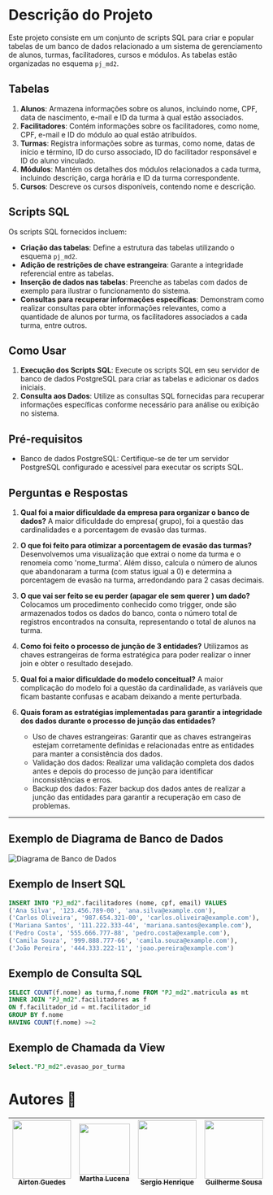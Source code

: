 # Descrição do Projeto

Este projeto consiste em um conjunto de scripts SQL para criar e popular tabelas de um banco de dados relacionado a um sistema de gerenciamento de alunos, turmas, facilitadores, cursos e módulos. As tabelas estão organizadas no esquema `pj_md2`.

## Tabelas

1. **Alunos**: Armazena informações sobre os alunos, incluindo nome, CPF, data de nascimento, e-mail e ID da turma à qual estão associados.
2. **Facilitadores**: Contém informações sobre os facilitadores, como nome, CPF, e-mail e ID do módulo ao qual estão atribuídos.
3. **Turmas**: Registra informações sobre as turmas, como nome, datas de início e término, ID do curso associado, ID do facilitador responsável e ID do aluno vinculado.
4. **Módulos**: Mantém os detalhes dos módulos relacionados a cada turma, incluindo descrição, carga horária e ID da turma correspondente.
5. **Cursos**: Descreve os cursos disponíveis, contendo nome e descrição.

## Scripts SQL

Os scripts SQL fornecidos incluem:

- **Criação das tabelas**: Define a estrutura das tabelas utilizando o esquema `pj_md2`.
- **Adição de restrições de chave estrangeira**: Garante a integridade referencial entre as tabelas.
- **Inserção de dados nas tabelas**: Preenche as tabelas com dados de exemplo para ilustrar o funcionamento do sistema.
- **Consultas para recuperar informações específicas**: Demonstram como realizar consultas para obter informações relevantes, como a quantidade de alunos por turma, os facilitadores associados a cada turma, entre outros.

## Como Usar

1. **Execução dos Scripts SQL**: Execute os scripts SQL em seu servidor de banco de dados PostgreSQL para criar as tabelas e adicionar os dados iniciais.
2. **Consulta aos Dados**: Utilize as consultas SQL fornecidas para recuperar informações específicas conforme necessário para análise ou exibição no sistema.

## Pré-requisitos

- Banco de dados PostgreSQL: Certifique-se de ter um servidor PostgreSQL configurado e acessível para executar os scripts SQL.

## Perguntas e Respostas

1. **Qual foi a maior dificuldade da empresa para organizar o banco de dados?**
   A maior dificuldade do empresa( grupo), foi a questão das cardinalidades e a porcentagem de evasão das turmas.
   
2. **O que foi feito para otimizar a porcentagem de evasão das turmas?**
   Desenvolvemos uma visualização que extrai o nome da turma e o renomeia como 'nome_turma'. Além disso, calcula o número de alunos que abandonaram a turma (com status igual a 0) e determina a porcentagem de evasão na turma, arredondando para 2 casas decimais.
   
3. **O que vai ser feito se eu perder (apagar ele sem querer ) um dado?**
   Colocamos um procedimento conhecido como trigger, onde são armazenados todos os dados do banco, conta o número total de registros encontrados na consulta, representando o total de alunos na turma.
   
4. **Como foi feito o processo de junção de 3 entidades?**
   Utilizamos as chaves estrangeiras de forma estratégica para poder realizar o inner join e obter o resultado desejado.
   
5. **Qual foi a maior dificuldade do modelo conceitual?**
   A maior complicação do modelo foi a questão da cardinalidade, as variáveis que ficam bastante confusas e acabam deixando a mente perturbada.
   
6. **Quais foram as estratégias implementadas para garantir a integridade dos dados durante o processo de junção das entidades?**
   - Uso de chaves estrangeiras: Garantir que as chaves estrangeiras estejam corretamente definidas e relacionadas entre as entidades para manter a consistência dos dados.
   - Validação dos dados: Realizar uma validação completa dos dados antes e depois do processo de junção para identificar inconsistências e erros.
   - Backup dos dados: Fazer backup dos dados antes de realizar a junção das entidades para garantir a recuperação em caso de problemas.

---

## Exemplo de Diagrama de Banco de Dados

![Diagrama de Banco de Dados](link_para_sua_imagem)

## Exemplo de Insert SQL
 ```sql
INSERT INTO "PJ_md2".facilitadores (nome, cpf, email) VALUES
('Ana Silva', '123.456.789-00', 'ana.silva@example.com'),
('Carlos Oliveira', '987.654.321-00', 'carlos.oliveira@example.com'),
('Mariana Santos', '111.222.333-44', 'mariana.santos@example.com'),
('Pedro Costa', '555.666.777-88', 'pedro.costa@example.com'),
('Camila Souza', '999.888.777-66', 'camila.souza@example.com'),
('João Pereira', '444.333.222-11', 'joao.pereira@example.com')
```
## Exemplo de Consulta SQL
```sql
SELECT COUNT(f.nome) as turma,f.nome FROM "PJ_md2".matricula as mt
INNER JOIN "PJ_md2".facilitadores as f
ON f.facilitador_id = mt.facilitador_id
GROUP BY f.nome
HAVING COUNT(f.nome) >=2
```
## Exemplo de Chamada da View

```sql
Select."PJ_md2".evasao_por_turma

```
# Autores :rocket:

| [<img src="https://avatars.githubusercontent.com/u/113541135?v=4" width=115><br><sub>Airton Guedes</sub>](https://github.com/AirtonSGuedes) | [<img src="https://avatars.githubusercontent.com/u/117066982?v=4" width=100><br><sub>Martha Lucena</sub>](https://github.com/MarthaLucena) | [<img src="https://avatars.githubusercontent.com/u/114114763?v=4" width=115><br><sub>Sergio Henrique</sub>](https://github.com/Sergin03) | [<img src="https://avatars.githubusercontent.com/u/113257053?v=4" width=115><br><sub>Guilherme Sousa</sub>](https://github.com/GuilhermeASousa) |
|---|---|---|---|





